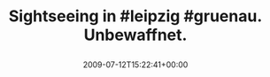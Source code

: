 ---
retweeted: false
source: <a href="http://twitter.com" rel="nofollow">Twitter Web Client</a>
entities:
  hashtags:
  - text: leipzig
    indices:
    - '15'
    - '23'
  - text: gruenau
    indices:
    - '24'
    - '32'
  symbols: []
  user_mentions: []
  urls: []
display_text_range:
- '0'
- '46'
favorite_count: '0'
id_str: '2599432898'
truncated: false
retweet_count: '0'
id: '2599432898'
created_at: Sun Jul 12 15:22:41 +0000 2009
favorited: false
full_text: 'Sightseeing in #leipzig #gruenau. Unbewaffnet.'
lang: de
tags:
- leipzig
- gruenau
- pesos/twitter
date: '2009-07-12T15:22:41+00:00'
src: https://twitter.com/bascht/status/2599432898
original_url: https://twitter.com/bascht/status/2599432898
type: twitter_tweet
text: 'Sightseeing in #leipzig #gruenau. Unbewaffnet.'
title: 'Sightseeing in #leipzig #gruenau. Unbewaffnet.

  '

---